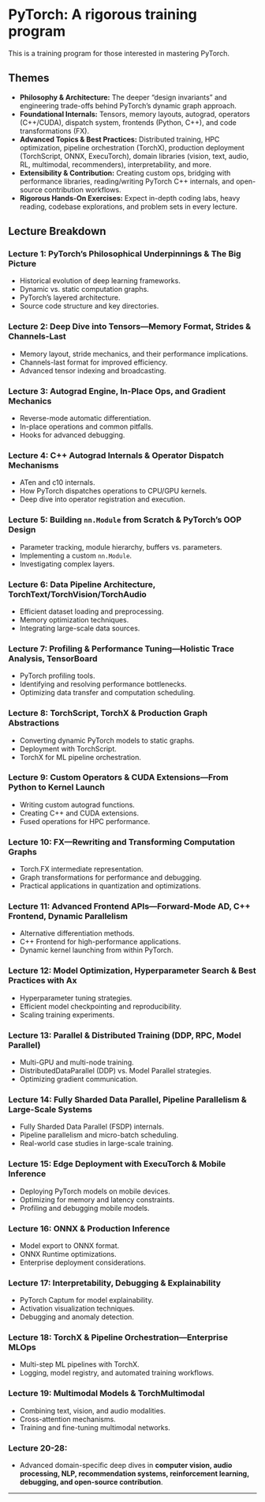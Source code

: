 # PyTorch: A rigorous training program

This is a training program for those interested in mastering PyTorch.

## Themes

- **Philosophy & Architecture:** The deeper “design invariants” and engineering trade-offs behind PyTorch’s dynamic graph approach.
- **Foundational Internals:** Tensors, memory layouts, autograd, operators (C++/CUDA), dispatch system, frontends (Python, C++), and code transformations (FX).
- **Advanced Topics & Best Practices:** Distributed training, HPC optimization, pipeline orchestration (TorchX), production deployment (TorchScript, ONNX, ExecuTorch), domain libraries (vision, text, audio, RL, multimodal, recommenders), interpretability, and more.
- **Extensibility & Contribution:** Creating custom ops, bridging with performance libraries, reading/writing PyTorch C++ internals, and open-source contribution workflows.
- **Rigorous Hands-On Exercises:** Expect in-depth coding labs, heavy reading, codebase explorations, and problem sets in every lecture.

## Lecture Breakdown

### Lecture 1: PyTorch’s Philosophical Underpinnings & The Big Picture
- Historical evolution of deep learning frameworks.
- Dynamic vs. static computation graphs.
- PyTorch’s layered architecture.
- Source code structure and key directories.

### Lecture 2: Deep Dive into Tensors—Memory Format, Strides & Channels-Last
- Memory layout, stride mechanics, and their performance implications.
- Channels-last format for improved efficiency.
- Advanced tensor indexing and broadcasting.

### Lecture 3: Autograd Engine, In-Place Ops, and Gradient Mechanics
- Reverse-mode automatic differentiation.
- In-place operations and common pitfalls.
- Hooks for advanced debugging.

### Lecture 4: C++ Autograd Internals & Operator Dispatch Mechanisms
- ATen and c10 internals.
- How PyTorch dispatches operations to CPU/GPU kernels.
- Deep dive into operator registration and execution.

### Lecture 5: Building `nn.Module` from Scratch & PyTorch’s OOP Design
- Parameter tracking, module hierarchy, buffers vs. parameters.
- Implementing a custom `nn.Module`.
- Investigating complex layers.

### Lecture 6: Data Pipeline Architecture, TorchText/TorchVision/TorchAudio
- Efficient dataset loading and preprocessing.
- Memory optimization techniques.
- Integrating large-scale data sources.

### Lecture 7: Profiling & Performance Tuning—Holistic Trace Analysis, TensorBoard
- PyTorch profiling tools.
- Identifying and resolving performance bottlenecks.
- Optimizing data transfer and computation scheduling.

### Lecture 8: TorchScript, TorchX & Production Graph Abstractions
- Converting dynamic PyTorch models to static graphs.
- Deployment with TorchScript.
- TorchX for ML pipeline orchestration.

### Lecture 9: Custom Operators & CUDA Extensions—From Python to Kernel Launch
- Writing custom autograd functions.
- Creating C++ and CUDA extensions.
- Fused operations for HPC performance.

### Lecture 10: FX—Rewriting and Transforming Computation Graphs
- Torch.FX intermediate representation.
- Graph transformations for performance and debugging.
- Practical applications in quantization and optimizations.

### Lecture 11: Advanced Frontend APIs—Forward-Mode AD, C++ Frontend, Dynamic Parallelism
- Alternative differentiation methods.
- C++ Frontend for high-performance applications.
- Dynamic kernel launching from within PyTorch.

### Lecture 12: Model Optimization, Hyperparameter Search & Best Practices with Ax
- Hyperparameter tuning strategies.
- Efficient model checkpointing and reproducibility.
- Scaling training experiments.

### Lecture 13: Parallel & Distributed Training (DDP, RPC, Model Parallel)
- Multi-GPU and multi-node training.
- DistributedDataParallel (DDP) vs. Model Parallel strategies.
- Optimizing gradient communication.

### Lecture 14: Fully Sharded Data Parallel, Pipeline Parallelism & Large-Scale Systems
- Fully Sharded Data Parallel (FSDP) internals.
- Pipeline parallelism and micro-batch scheduling.
- Real-world case studies in large-scale training.

### Lecture 15: Edge Deployment with ExecuTorch & Mobile Inference
- Deploying PyTorch models on mobile devices.
- Optimizing for memory and latency constraints.
- Profiling and debugging mobile models.

### Lecture 16: ONNX & Production Inference
- Model export to ONNX format.
- ONNX Runtime optimizations.
- Enterprise deployment considerations.

### Lecture 17: Interpretability, Debugging & Explainability
- PyTorch Captum for model explainability.
- Activation visualization techniques.
- Debugging and anomaly detection.

### Lecture 18: TorchX & Pipeline Orchestration—Enterprise MLOps
- Multi-step ML pipelines with TorchX.
- Logging, model registry, and automated training workflows.

### Lecture 19: Multimodal Models & TorchMultimodal
- Combining text, vision, and audio modalities.
- Cross-attention mechanisms.
- Training and fine-tuning multimodal networks.

### Lecture 20-28:
- Advanced domain-specific deep dives in **computer vision, audio processing, NLP, recommendation systems, reinforcement learning, debugging, and open-source contribution**.

---

